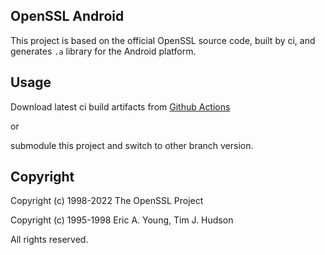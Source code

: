 ## OpenSSL Android

This project is based on the official OpenSSL source code, built by ci, 
and generates `.a` library for the Android platform.

## Usage

Download latest ci build artifacts from [Github Actions](https://github.com/LuckyPray/openssl-android/actions)

or 

submodule this project and switch to other branch version.

## Copyright

Copyright (c) 1998-2022 The OpenSSL Project

Copyright (c) 1995-1998 Eric A. Young, Tim J. Hudson

All rights reserved.